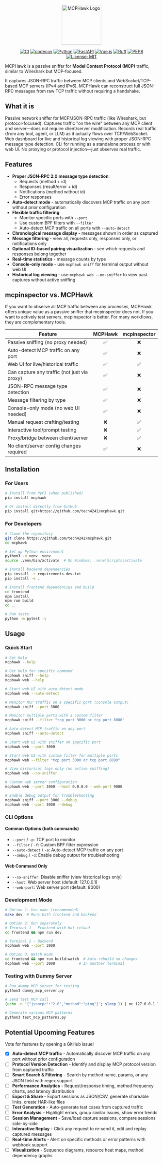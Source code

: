 <div align="center">
  <img src="tests/mcphawk_logo.png" alt="MCPHawk Logo" height="130">
  
  [![CI](https://github.com/tech4242/mcphawk/actions/workflows/ci.yml/badge.svg)](https://github.com/tech4242/mcphawk/actions/workflows/ci.yml)
  [![codecov](https://codecov.io/gh/tech4242/mcphawk/branch/main/graph/badge.svg)](https://codecov.io/gh/tech4242/mcphawk)
  [![Python](https://img.shields.io/badge/python-3.9+-blue.svg)](https://www.python.org/downloads/)
  [![FastAPI](https://img.shields.io/badge/FastAPI-005571?style=flat&logo=fastapi)](https://fastapi.tiangolo.com/)
  [![Vue.js](https://img.shields.io/badge/vue.js-3.x-brightgreen.svg)](https://vuejs.org/)
  [![Ruff](https://img.shields.io/endpoint?url=https://raw.githubusercontent.com/astral-sh/ruff/main/assets/badge/v2.json)](https://github.com/astral-sh/ruff)
  [![PEP8](https://img.shields.io/badge/code%20style-pep8-orange.svg)](https://www.python.org/dev/peps/pep-0008/)
  [![License: MIT](https://img.shields.io/badge/License-MIT-yellow.svg)](https://opensource.org/licenses/MIT)
</div>

MCPHawk is a passive sniffer for **Model Context Protocol (MCP)** traffic, similar to Wireshark but MCP-focused.

It captures JSON-RPC traffic between MCP clients and WebSocket/TCP-based MCP servers (IPv4 and IPv6). MCPHawk can reconstruct full JSON-RPC messages from raw TCP traffic without requiring a handshake.

## What it is
Passive network sniffer for MCP/JSON-RPC traffic (like Wireshark, but protocol-focused).
Captures traffic "on the wire" between any MCP client and server—does not require client/server modification.
Records real traffic (from any tool, agent, or LLM) as it actually flows over TCP/WebSocket.
Web dashboard for live and historical log viewing with proper JSON-RPC message type detection.
CLI for running as a standalone process or with web UI.
No proxying or protocol injection—just observes real traffic.

## Features

- **Proper JSON-RPC 2.0 message type detection**:
  - Requests (method + id)
  - Responses (result/error + id)
  - Notifications (method without id)
  - Error responses
- **Auto-detect mode** - automatically discovers MCP traffic on any port without prior configuration
- **Flexible traffic filtering**:
  - Monitor specific ports with `--port`
  - Use custom BPF filters with `--filter`
  - Auto-detect MCP traffic on all ports with `--auto-detect`
- **Chronological message display** - messages shown in order as captured
- **Message filtering** - view all, requests only, responses only, or notifications only
- **Optional ID-based pairing visualization** - see which requests and responses belong together
- **Real-time statistics** - message counts by type
- **Console-only mode** - use `mcphawk sniff` for terminal output without web UI
- **Historical log viewing** - use `mcphawk web --no-sniffer` to view past captures without active sniffing

## mcpinspector vs. MCPHawk

If you want to observe all MCP traffic between any processes, MCPHawk offers unique value as a passive sniffer that mcpinspector does not. If you want to actively test servers, mcpinspector is better. For many workflows, they are complementary tools.

| Feature                                      | MCPHawk | mcpinspector |
|-----------------------------------------------|:---------:|:------------:|
| Passive sniffing (no proxy needed)            |     ✅     |      ❌       |
| Auto-detect MCP traffic on any port           |     ✅     |      ❌       |
| Web UI for live/historical traffic            |     ✅     |      ✅       |
| Can capture any traffic (not just via proxy)  |     ✅     |      ❌       |
| JSON-RPC message type detection               |     ✅     |      ❌       |
| Message filtering by type                     |     ✅     |      ❌       |
| Console-only mode (no web UI needed)          |     ✅     |      ❌       |
| Manual request crafting/testing               |     ❌     |      ✅       |
| Interactive tool/prompt testing               |     ❌     |      ✅       |
| Proxy/bridge between client/server            |     ❌     |      ✅       |
| No client/server config changes required      |     ✅     |      ❌       |

## Installation

### For Users

```bash
# Install from PyPI (when published)
pip install mcphawk

# Or install directly from GitHub
pip install git+https://github.com/tech4242/mcphawk.git
```

### For Developers

```bash
# Clone the repository
git clone https://github.com/tech4242/mcphawk.git
cd mcphawk

# Set up Python environment
python3 -m venv .venv
source .venv/bin/activate  # On Windows: .venv\Scripts\activate

# Install backend dependencies
pip install -r requirements-dev.txt
pip install -e .

# Install frontend dependencies and build
cd frontend
npm install
npm run build
cd ..

# Run tests
python -m pytest -v
```

## Usage

### Quick Start

```bash
# Get help
mcphawk --help

# Get help for specific command
mcphawk sniff --help
mcphawk web --help

# Start web UI with auto-detect mode
mcphawk web --auto-detect

# Monitor MCP traffic on a specific port (console output)
mcphawk sniff --port 3000

# Monitor multiple ports with a custom filter
mcphawk sniff --filter "tcp port 3000 or tcp port 8080"

# Auto-detect MCP traffic on any port
mcphawk sniff --auto-detect

# Start web UI with sniffer on specific port
mcphawk web --port 3000

# Start web UI with custom filter for multiple ports
mcphawk web --filter "tcp port 3000 or tcp port 8080"

# View historical logs only (no active sniffing)
mcphawk web --no-sniffer

# Custom web server configuration
mcphawk web --port 3000 --host 0.0.0.0 --web-port 9000

# Enable debug output for troubleshooting
mcphawk sniff --port 3000 --debug
mcphawk web --port 3000 --debug
```

### CLI Options

#### Common Options (both commands)
- `--port` / `-p`: TCP port to monitor
- `--filter` / `-f`: Custom BPF filter expression
- `--auto-detect` / `-a`: Auto-detect MCP traffic on any port
- `--debug` / `-d`: Enable debug output for troubleshooting

#### Web Command Only
- `--no-sniffer`: Disable sniffer (view historical logs only)
- `--host`: Web server host (default: 127.0.0.1)
- `--web-port`: Web server port (default: 8000)

### Development Mode

```bash
# Option 1: Use make (recommended)
make dev  # Runs both frontend and backend

# Option 2: Run separately
# Terminal 1 - Frontend with hot reload
cd frontend && npm run dev

# Terminal 2 - Backend
mcphawk web --port 3000

# Option 3: Watch mode
cd frontend && npm run build:watch  # Auto-rebuild on changes
mcphawk web --port 3000           # In another terminal
```

### Testing with Dummy Server

```bash
# Run dummy MCP server for testing
python3 dummy_mcp_server.py

# Send test MCP call
(echo -n '{"jsonrpc":"2.0","method":"ping"}'; sleep 1) | nc 127.0.0.1 12345

# Generate various MCP patterns
python3 test_mcp_patterns.py
```

## Potential Upcoming Features

Vote for features by opening a GitHub issue!

- [x] **Auto-detect MCP traffic** - Automatically discover MCP traffic on any port without prior configuration
- [ ] **Protocol Version Detection** - Identify and display MCP protocol version from captured traffic
- [ ] **Smart Search & Filtering** - Search by method name, params, or any JSON field with regex support
- [ ] **Performance Analytics** - Request/response timing, method frequency charts, and latency distribution
- [ ] **Export & Share** - Export sessions as JSON/CSV, generate shareable links, create HAR-like files
- [ ] **Test Generation** - Auto-generate test cases from captured traffic
- [ ] **Error Analysis** - Highlight errors, group similar issues, show error trends
- [ ] **Session Management** - Save/load capture sessions, compare sessions side-by-side
- [ ] **Interactive Replay** - Click any request to re-send it, edit and replay captured messages
- [ ] **Real-time Alerts** - Alert on specific methods or error patterns with webhook support
- [ ] **Visualization** - Sequence diagrams, resource heat maps, method dependency graphs